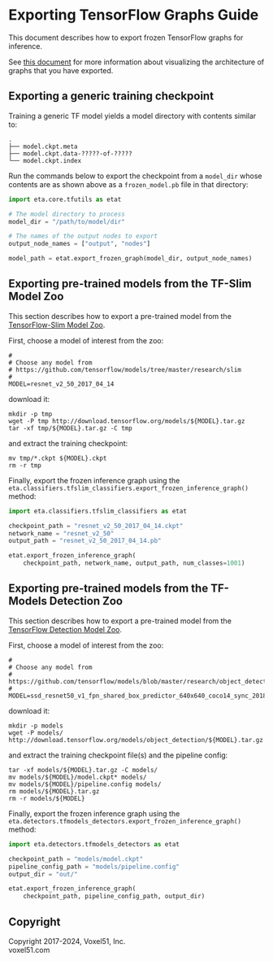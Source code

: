 # Exporting TensorFlow Graphs Guide

This document describes how to export frozen TensorFlow graphs for inference.

See [this document](visualize_tf_graphs_guide.md) for more information about
visualizing the architecture of graphs that you have exported.


## Exporting a generic training checkpoint

Training a generic TF model yields a model directory with contents similar to:

```
.
├── model.ckpt.meta
├── model.ckpt.data-?????-of-?????
└── model.ckpt.index
```

Run the commands below to export the checkpoint from a `model_dir` whose
contents are as shown above as a `frozen_model.pb` file in that directory:

```py
import eta.core.tfutils as etat

# The model directory to process
model_dir = "/path/to/model/dir"

# The names of the output nodes to export
output_node_names = ["output", "nodes"]

model_path = etat.export_frozen_graph(model_dir, output_node_names)
```


## Exporting pre-trained models from the TF-Slim Model Zoo

This section describes how to export a pre-trained model from the
[TensorFlow-Slim Model Zoo](https://github.com/tensorflow/models/tree/master/research/slim).

First, choose a model of interest from the zoo:

```shell
#
# Choose any model from
# https://github.com/tensorflow/models/tree/master/research/slim
#
MODEL=resnet_v2_50_2017_04_14
```

download it:

```
mkdir -p tmp
wget -P tmp http://download.tensorflow.org/models/${MODEL}.tar.gz
tar -xf tmp/${MODEL}.tar.gz -C tmp
```

and extract the training checkpoint:

```shell
mv tmp/*.ckpt ${MODEL}.ckpt
rm -r tmp
```

Finally, export the frozen inference graph using the
`eta.classifiers.tfslim_classifiers.export_frozen_inference_graph()` method:

```py
import eta.classifiers.tfslim_classifiers as etat

checkpoint_path = "resnet_v2_50_2017_04_14.ckpt"
network_name = "resnet_v2_50"
output_path = "resnet_v2_50_2017_04_14.pb"

etat.export_frozen_inference_graph(
    checkpoint_path, network_name, output_path, num_classes=1001)
```


## Exporting pre-trained models from the TF-Models Detection Zoo

This section describes how to export a pre-trained model from the
[TensorFlow Detection Model Zoo](
https://github.com/tensorflow/models/blob/master/research/object_detection/g3doc/detection_model_zoo.md).

First, choose a model of interest from the zoo:

```shell
#
# Choose any model from
# https://github.com/tensorflow/models/blob/master/research/object_detection/g3doc/detection_model_zoo.md
#
MODEL=ssd_resnet50_v1_fpn_shared_box_predictor_640x640_coco14_sync_2018_07_03
```

download it:

```
mkdir -p models
wget -P models/ http://download.tensorflow.org/models/object_detection/${MODEL}.tar.gz
```

and extract the training checkpoint file(s) and the pipeline config:

```shell
tar -xf models/${MODEL}.tar.gz -C models/
mv models/${MODEL}/model.ckpt* models/
mv models/${MODEL}/pipeline.config models/
rm models/${MODEL}.tar.gz
rm -r models/${MODEL}
```

Finally, export the frozen inference graph using the
`eta.detectors.tfmodels_detectors.export_frozen_inference_graph()` method:

```py
import eta.detectors.tfmodels_detectors as etat

checkpoint_path = "models/model.ckpt"
pipeline_config_path = "models/pipeline.config"
output_dir = "out/"

etat.export_frozen_inference_graph(
    checkpoint_path, pipeline_config_path, output_dir)
```


## Copyright

Copyright 2017-2024, Voxel51, Inc.<br>
voxel51.com
